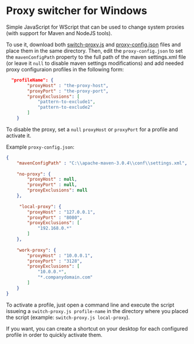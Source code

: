 # Proxy switcher for Windows

Simple JavaScript for WScript that can be used to change system proxies (with support for Maven and NodeJS tools).

To use it, download both [switch-proxy.js](switch-proxy.js) and [proxy-config.json](proxy-config.json) files and place them in the same directory. Then, edit the `proxy-config.json` to set the `mavenConfigPath` property to the full path of the maven settings.xml file (or leave it `null` to disable maven settings modifications) and add needed proxy configuraion profiles in the following form:
```json
  "profileName": {
		"proxyHost" : "the-proxy-host",
		"proxyPort" : "the-proxy-port",
		"proxyExclusions": [
			"pattern-to-exclude1",
			"pattern-to-exclude2"
		]
	}
```

To disable the proxy, set a `null` `proxyHost` or `proxyPort` for a profile and activate it.


Example `proxy-config.json`:
```json
{
	"mavenConfigPath" : "C:\\apache-maven-3.0.4\\conf\\settings.xml",
	
	"no-proxy": {
		"proxyHost" : null,
		"proxyPort" : null,
		"proxyExclusions": null
	},
	
	 "local-proxy": {
		"proxyHost" : "127.0.0.1",
		"proxyPort" : "8080",
		"proxyExclusions": [
			"192.168.0.*"
		]
	},
	
	"work-proxy": {
		"proxyHost" : "10.0.0.1",
		"proxyPort" : "3128",
		"proxyExclusions": [
			"10.0.0.*",
			"*.companydomain.com"
		]
	}
}
```


To activate a profile, just open a command line and execute the script issueing a `switch-proxy.js profile-name` in the directory where you placed the script (example: `switch-proxy.js local-proxy`).

If you want, you can create a shortcut on your desktop for each configured profile in order to quickly activate them.
